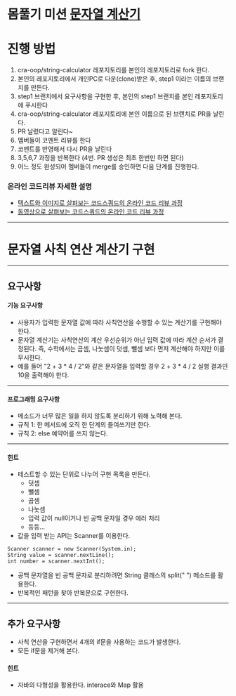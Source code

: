 # 몸풀기 미션 [문자열 계산기](https://github.com/cra-oop/string-calculator)

# 진행 방법
1. cra-oop/string-calculator 레포지토리를 본인의 레포지토리로 fork 한다.
2. 본인의 레포지토리에서 개인PC로 다운(clone)받은 후, step1 이라는 이름의 브랜치를 만든다.
3. step1 브랜치에서 요구사항을 구현한 후, 본인의 step1 브랜치를 본인 레포지토리에 푸시한다
4. cra-oop/string-calculator 레포지토리에 본인 이름으로 된 브랜치로 PR을 날린다.
5. PR 날렸다고 알린다~
6. 멤버들이 코멘트 리뷰를 한다
7. 코멘트를 반영해서 다시 PR을 날린다
8. 3,5,6,7 과정을 반복한다 (4번. PR 생성은 최초 한번만 하면 된다)
9. 어느 정도 완성되어 멤버들이 merge를 승인하면 다음 단계를 진행한다.

### 온라인 코드리뷰 자세한 설명
* [텍스트와 이미지로 살펴보는 코드스쿼드의 온라인 코드 리뷰 과정](https://github.com/code-squad/codesquad-docs/blob/master/codereview/README.md)
* [동영상으로 살펴보는 코드스쿼드의 온라인 코드 리뷰 과정](https://youtu.be/a5c9ku-_fok)

----
# 문자열 사칙 연산 계산기 구현
----
## 요구사항
#### 기능 요구사항
* 사용자가 입력한 문자열 값에 따라 사칙연산을 수행할 수 있는 계산기를 구현해야 한다.
* 문자열 계산기는 사칙연산의 계산 우선순위가 아닌 입력 값에 따라 계산 순서가 결정된다. 즉, 수학에서는 곱셈, 나눗셈이 덧셈, 뺄셈 보다 먼저 계산해야 하지만 이를 무시한다.
* 예를 들어 "2 + 3 \* 4 / 2"와 같은 문자열을 입력할 경우 2 + 3 \* 4 / 2 실행 결과인 10을 출력해야 한다.

----
#### 프로그래밍 요구사항
* 메소드가 너무 많은 일을 하지 않도록 분리하기 위해 노력해 본다.
* 규칙 1: 한 메서드에 오직 한 단계의 들여쓰기만 한다.
* 규칙 2: else 예약어를 쓰지 않는다.

----
#### 힌트
* 테스트할 수 있는 단위로 나누어 구현 목록을 만든다.
  * 덧셈
  * 뺄셈
  * 곱셈
  * 나눗셈
  * 입력 값이 null이거나 빈 공백 문자일 경우 에러 처리
  * 등등...
* 값을 입력 받는 API는 Scanner를 이용한다.
```
Scanner scanner = new Scanner(System.in);
String value = scanner.nextLine();
int number = scanner.nextInt();
```
* 공백 문자열을 빈 공백 문자로 분리하려면 String 클래스의 split(" ") 메소드를 활용한다.
* 반복적인 패턴을 찾아 반복문으로 구현한다.

----
## 추가 요구사항
* 사칙 연산을 구현하면서 4개의 if문을 사용하는 코드가 발생한다.
* 모든 if문을 제거해 본다.

#### 힌트
* 자바의 다형성을 활용한다. interace와 Map 활용